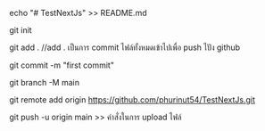 echo "# TestNextJs" >> README.md

git init

git add .               //add . เป็นการ commit ไฟล์ทั้งหมดเข้าไปเพื่อ push ไปัง github

git commit -m "first commit"

git branch -M main

git remote add origin https://github.com/phurinut54/TestNextJs.git

git push -u origin main >> คำสั่งในการ upload ไฟล์
